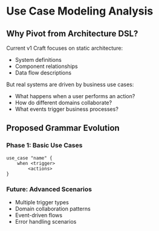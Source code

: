 # Use Case Modeling Analysis

## Why Pivot from Architecture DSL?

Current v1 Craft focuses on static architecture:
- System definitions
- Component relationships  
- Data flow descriptions

But real systems are driven by business use cases:
- What happens when a user performs an action?
- How do different domains collaborate?
- What events trigger business processes?

## Proposed Grammar Evolution

### Phase 1: Basic Use Cases

```
use_case "name" {
    when <trigger>
        <actions>
}
```

### Future: Advanced Scenarios
- Multiple trigger types
- Domain collaboration patterns
- Event-driven flows
- Error handling scenarios

